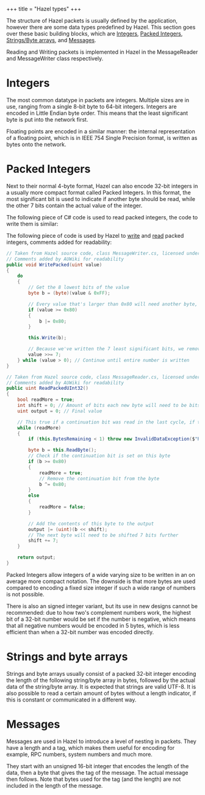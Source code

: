 +++
title = "Hazel types"
+++

The structure of Hazel packets is usually defined by the application, however there are some data types predefined by Hazel. This section goes over these basic building blocks, which are [Integers](#integers), [Packed Integers](#packed-integers), [Strings/Byte arrays](#strings-and-byte-arrays), and [Messages](#messages).

Reading and Writing packets is implemented in Hazel in the MessageReader and MessageWriter class respectively.

# Integers

The most common datatype in packets are integers. Multiple sizes are in use, ranging from a single 8-bit byte to 64-bit integers.
Integers are encoded in Little Endian byte order. This means that the least significant byte is put into the network first.

Floating points are encoded in a similar manner: the internal representation of a floating point, which is in IEEE 754 Single Precision format, is written as bytes onto the network.

# Packed Integers

Next to their normal 4-byte format, Hazel can also encode 32-bit integers in a usually more compact format called Packed Integers.
In this format, the most significant bit is used to indicate if another byte should be read, while the other 7 bits contain the actual value of the integer.

The following piece of C# code is used to read packed integers, the code to write them is similar:

The following piece of code is used by Hazel to [write](https://github.com/willardf/Hazel-Networking/blob/98d9f5d2c8664b19707907d1a7ca4863ec3e396a/Hazel/MessageWriter.cs#L302) and [read](https://github.com/willardf/Hazel-Networking/blob/98d9f5d2c8664b19707907d1a7ca4863ec3e396a/Hazel/MessageReader.cs#L393) packed integers, comments added for readability:

```cs
// Taken from Hazel source code, class MessageWriter.cs, licensed under MIT
// Comments added by AUWiki for readability
public void WritePacked(uint value)
{
    do
    {
        // Get the 8 lowest bits of the value
        byte b = (byte)(value & 0xFF);

        // Every value that's larger than 0x80 will need another byte, so set the continuation bit
        if (value >= 0x80)
        {
            b |= 0x80;
        }

        this.Write(b);

        // Because we've written the 7 least significant bits, we remove them from our value
        value >>= 7;
    } while (value > 0); // Continue until entire number is written
}
```

```cs
// Taken from Hazel source code, class MessageReader.cs, licensed under MIT
// Comments added by AUWiki for readability
public uint ReadPackedUInt32()
{
    bool readMore = true;
    int shift = 0; // Amount of bits each new byte will need to be bitshifted by.
    uint output = 0; // Final value

    // This true if a continuation bit was read in the last cycle, if true read another byte. Its initial value is true, so at least one byte is always read.
    while (readMore)
    {
        if (this.BytesRemaining < 1) throw new InvalidDataException($"Read length is longer than message length.");

        byte b = this.ReadByte();
        // Check if the continuation bit is set on this byte
        if (b >= 0x80)
        {
            readMore = true;
            // Remove the continuation bit from the byte
            b ^= 0x80;
        }
        else
        {
            readMore = false;
        }

        // Add the contents of this byte to the output
        output |= (uint)(b << shift);
        // The next byte will need to be shifted 7 bits further
        shift += 7;
    }

    return output;
}
```

Packed Integers allow integers of a wide varying size to be written in an on average more compact notation. The downside is that more bytes are used compared to encoding a fixed size integer if such a wide range of numbers is not possible.

There is also an signed integer variant, but its use in new designs cannot be recommended: due to how two's complement numbers work, the highest bit of a 32-bit number would be set if the number is negative, which means that all negative numbers would be encoded in 5 bytes, which is less efficient than when a 32-bit number was encoded directly.

# Strings and byte arrays

Strings and byte arrays usually consist of a packed 32-bit integer encoding the length of the following string/byte array in bytes, followed by the actual data of the string/byte array. It is expected that strings are valid UTF-8. It is also possible to read a certain amount of bytes without a length indicator, if this is constant or communicated in a different way.

# Messages

Messages are used in Hazel to introduce a level of nesting in packets. They have a length and a tag, which makes them useful for encoding for example, RPC numbers, system numbers and much more.

They start with an unsigned 16-bit integer that encodes the length of the data, then a byte that gives the tag of the message. The actual message then follows. Note that bytes used for the tag (and the length) are not included in the length of the message.
